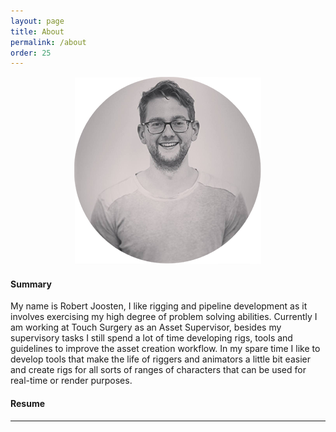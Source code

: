 ```yaml
---
layout: page
title: About
permalink: /about
order: 25
---
```


<p align="center"><img src="/img/profile.png"></p>
<h4>Summary</h4>
<p class="justify">My name is Robert Joosten, I like rigging and pipeline development as it involves exercising my high degree of problem solving abilities. Currently I am working at Touch Surgery as an Asset Supervisor, besides my supervisory tasks I still spend a lot of time developing rigs, tools and guidelines to improve the asset creation workflow. In my spare time I like to develop tools that make the life of riggers and animators a little bit easier and create rigs for all sorts of ranges of characters that can be used for real-time or render purposes.</p>

<h4>Resume</h4>
<span class="contacticon">
<a href="../pdf/robert_joosten_resume.pdf"><i class="fa fa-file-pdf-o"></i></a>
</span>
<hr/>
<span class="contacticon center">
	<a href="mailto:rwm.joosten@gmail.com"><i class="fa fa-envelope-square"></i></a>
    <a href="https://www.linkedin.com/in/rwmjoosten/" target="_blank"><i class="fa fa-linkedin-square"></i></a>
	<a href="https://github.com/robertjoosten" target="_blank"><i class="fa fa-github-square"></i></a>
    <a href="https://vimeo.com/rjoosten" target="_blank"><i class="fa fa-vimeo-square"></i></a>
    <a href="https://gumroad.com/robertjoosten" target="_blank"><i class="fa fa-shopping-cart"></i></a>
    <a href="https://www.instagram.com/robertoj00/" target="_blank"><i class="fa fa-instagram"></i></a>
</span>
